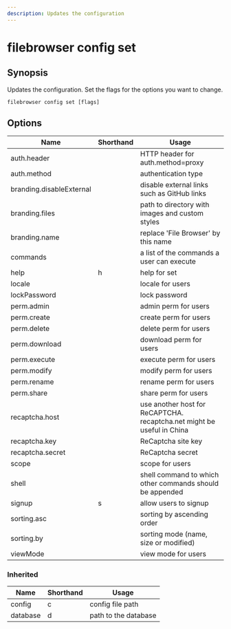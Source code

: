 ```yaml
---
description: Updates the configuration
---
```


# filebrowser config set

## Synopsis

Updates the configuration. Set the flags for the options
you want to change.

```
filebrowser config set [flags]
```

## Options

| Name | Shorthand | Usage |
|------|-----------|-------|
|auth.header||HTTP header for auth.method=proxy|
|auth.method||authentication type|
|branding.disableExternal||disable external links such as GitHub links|
|branding.files||path to directory with images and custom styles|
|branding.name||replace 'File Browser' by this name|
|commands||a list of the commands a user can execute|
|help|h|help for set|
|locale||locale for users|
|lockPassword||lock password|
|perm.admin||admin perm for users|
|perm.create||create perm for users|
|perm.delete||delete perm for users|
|perm.download||download perm for users|
|perm.execute||execute perm for users|
|perm.modify||modify perm for users|
|perm.rename||rename perm for users|
|perm.share||share perm for users|
|recaptcha.host||use another host for ReCAPTCHA. recaptcha.net might be useful in China|
|recaptcha.key||ReCaptcha site key|
|recaptcha.secret||ReCaptcha secret|
|scope||scope for users|
|shell||shell command to which other commands should be appended|
|signup|s|allow users to signup|
|sorting.asc||sorting by ascending order|
|sorting.by||sorting mode (name, size or modified)|
|viewMode||view mode for users|

### Inherited

| Name | Shorthand | Usage |
|------|-----------|-------|
|config|c|config file path|
|database|d|path to the database|

